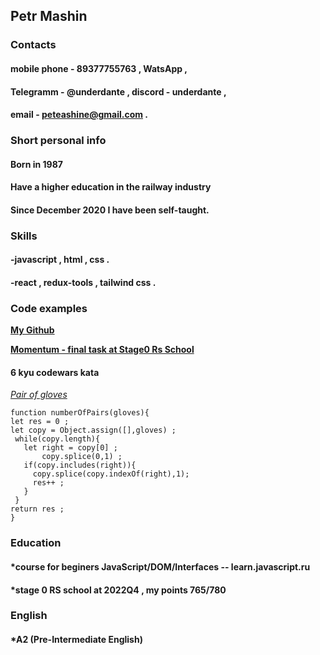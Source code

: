 ## Petr Mashin
### Contacts 
#### mobile phone - 89377755763 , WatsApp , 
#### Telegramm - @underdante , discord - underdante ,
#### email - peteashine@gmail.com .


### Short personal info
#### Born in 1987
#### Have a higher education in the railway industry
#### Since December 2020 I have been self-taught.


### Skills
#### -javascript , html , css .
#### -react , redux-tools , tailwind css . 

### Code examples 
**[My Github](https://github.com/CodeMashine)**

**[Momentum - final task at  Stage0 Rs School](https://codemashine-momentum.web.app/)**

#### 6 kyu codewars kata

*[Pair of gloves](https://www.codewars.com/kata/58235a167a8cb37e1a0000db/javascript)*

```
function numberOfPairs(gloves){
let res = 0 ;
let copy = Object.assign([],gloves) ;
 while(copy.length){
   let right = copy[0] ;
       copy.splice(0,1) ;
   if(copy.includes(right)){
     copy.splice(copy.indexOf(right),1);
     res++ ;
   }
 }
return res ;
}
```


### Education 
#### *course for beginers JavaScript/DOM/Interfaces -- learn.javascript.ru
#### *stage 0 RS school at 2022Q4 , my points 765/780


### English
#### *A2 (Pre-Intermediate English) 